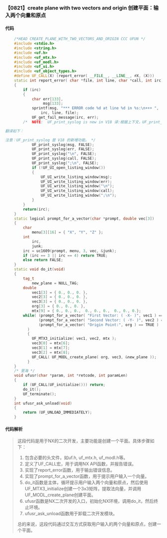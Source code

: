 ### 【0821】create plane with two vectors and origin 创建平面：输入两个向量和原点

#### 代码

```cpp
    /*HEAD CREATE_PLANE_WITH_TWO_VECTORS_AND_ORIGIN CCC UFUN */  
    #include <stdio.h>  
    #include <string.h>  
    #include <uf.h>  
    #include <uf_mtx.h>  
    #include <uf_modl.h>  
    #include <uf_ui.h>  
    #include <uf_object_types.h>  
    #define UF_CALL(X) (report_error( __FILE__, __LINE__, #X, (X)))  
    static int report_error( char *file, int line, char *call, int irc)  
    {  
        if (irc)  
        {  
            char err[133],  
                 msg[133];  
            sprintf(msg, "*** ERROR code %d at line %d in %s:\n+++ ",  
                irc, line, file);  
            UF_get_fail_message(irc, err);  
        /*  NOTE:  UF_print_syslog is new in V18 译:根据上下文，UF_print_syslog 是 V18 新增的功能。

翻译如下：

注意：UF_print_syslog 是 V18 的新增功能。 */  
            UF_print_syslog(msg, FALSE);  
            UF_print_syslog(err, FALSE);  
            UF_print_syslog("\n", FALSE);  
            UF_print_syslog(call, FALSE);  
            UF_print_syslog(";\n", FALSE);  
            if (!UF_UI_open_listing_window())  
            {  
                UF_UI_write_listing_window(msg);  
                UF_UI_write_listing_window(err);  
                UF_UI_write_listing_window("\n");  
                UF_UI_write_listing_window(call);  
                UF_UI_write_listing_window(";\n");  
            }  
        }  
        return(irc);  
    }  
    static logical prompt_for_a_vector(char *prompt, double vec[3])  
    {  
        char  
            menu[3][16] = { "X", "Y", "Z" };  
        int  
            irc,  
            junk;  
        irc = uc1609(prompt, menu, 3, vec, &junk);  
        if (irc == 3 || irc == 4) return TRUE;  
        else return FALSE;  
    }  
    static void do_it(void)  
    {  
        tag_t  
            new_plane = NULL_TAG;  
        double  
            vec1[3] = { 0., 0., 0. },      
            vec2[3] = { 0., 0., 0. },      
            vec3[3] = { 0., 0., 0. },      
            org[3] = { 0., 0., 0. },  
            mtx[9] = { 0., 0., 0.,  0., 0., 0.,  0., 0., 0.};      
        while( (prompt_for_a_vector( "First Vector: ( -X- )", vec1 ) == TRUE ) &&  
               (prompt_for_a_vector( "Second Vector: ( -Y- )", vec2 ) == TRUE ) &&   
               (prompt_for_a_vector( "Origin Point:", org ) == TRUE )   
          )  
          {  
            UF_MTX3_initialize( vec1, vec2, mtx );  
            vec3[0] = mtx[6];  
            vec3[1] = mtx[7];  
            vec3[2] = mtx[8];  
            UF_CALL( UF_MODL_create_plane( org, vec3, &new_plane ));  
          }  
    }  
    /* 里海 */  
    void ufusr(char *param, int *retcode, int paramLen)  
    {  
        if (UF_CALL(UF_initialize())) return;  
        do_it();  
        UF_terminate();  
    }  
    int ufusr_ask_unload(void)  
    {  
        return (UF_UNLOAD_IMMEDIATELY);  
    }

```

#### 代码解析

> 这段代码是用于NX的二次开发，主要功能是创建一个平面。具体步骤如下：
>
> 1. 包含必要的头文件，如uf.h, uf_mtx.h, uf_modl.h等。
> 2. 定义了UF_CALL宏，用于调用NX API函数，并报告错误。
> 3. 实现了report_error函数，用于输出错误信息。
> 4. 实现了prompt_for_a_vector函数，用于提示用户输入一个向量。
> 5. do_it函数是主体，循环提示用户输入两个向量和原点，然后使用UF_MTX3_initialize创建一个3x3矩阵，提取法向量，并调用UF_MODL_create_plane创建平面。
> 6. ufusr函数是NX二次开发的入口，初始化NX环境，调用do_it，然后终止环境。
> 7. ufusr_ask_unload函数用于卸载二次开发模块。
>
> 总的来说，这段代码通过交互方式获取用户输入的两个向量和原点，创建一个平面。
>

